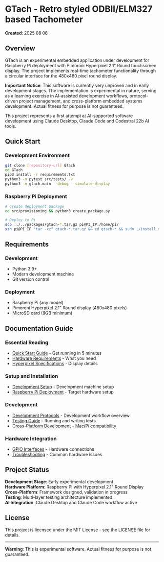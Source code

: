 # GTach - Retro styled ODBII/ELM327 based Tachometer

**Created**: 2025 08 08

## Overview

GTach is an experimental embedded application under development for Raspberry Pi deployment with Pimoroni Hyperpixel 2.1" Round touchscreen display. The project implements real-time tachometer functionality through a circular interface for the 480x480 pixel round display.

**Important Notice**: This software is currently very unproven and in early development stages. The implementation is experimental in nature, serving as a learning exercise in AI-assisted development workflows, protocol-driven project management, and cross-platform embedded systems development. Actual fitness for purpose is not guaranteed.

This project represents a first attempt at AI-supported software development using Claude Desktop, Claude Code and Codestral 22b AI tools.

## Quick Start

### Development Environment
```bash
git clone [repository-url] GTach
cd GTach
pip3 install -r requirements.txt
python3 -m pytest src/tests/ -v
python3 -m gtach.main --debug --simulate-display
```

### Raspberry Pi Deployment
```bash
# Create deployment package
cd src/provisioning && python3 create_package.py

# Deploy to Pi
scp ../../packages/gtach-*.tar.gz pi@PI_IP:/home/pi/
ssh pi@PI_IP "tar -xzf gtach-*.tar.gz && cd gtach-* && sudo ./install.sh"
```

## Requirements

### Development
- Python 3.9+
- Modern development machine
- Git version control

### Deployment  
- Raspberry Pi (any model)
- Pimoroni Hyperpixel 2.1" Round display (480x480 pixels)
- MicroSD card (8GB minimum)

## Documentation Guide

### Essential Reading
- [Quick Start Guide](doc/setup/quick_start.md) - Get running in 5 minutes
- [Hardware Requirements](doc/hardware/requirements.md) - What you need
- [Hyperpixel Specifications](doc/hardware/hyperpixel_specifications.md) - Display details

### Setup and Installation
- [Development Setup](doc/setup/development_environment.md) - Development machine setup
- [Raspberry Pi Deployment](doc/setup/raspberry_pi_deployment.md) - Target hardware setup

### Development
- [Development Protocols](doc/protocol/README.md) - Development workflow overview
- [Testing Guide](doc/testing/testing_overview.md) - Running and writing tests
- [Cross-Platform Development](doc/development/cross_platform_guide.md) - Mac/Pi compatibility

### Hardware Integration
- [GPIO Interfaces](doc/hardware/gpio_interfaces.md) - Hardware connections
- [Troubleshooting](doc/hardware/troubleshooting.md) - Common hardware issues

## Project Status

**Development Stage**: Early experimental development  
**Hardware Platform**: Raspberry Pi with Hyperpixel 2.1" Round Display  
**Cross-Platform**: Framework designed, validation in progress  
**Testing**: Multi-layer testing architecture implemented  
**AI Integration**: Claude Desktop and Claude Code workflow active

## License

This project is licensed under the MIT License - see the LICENSE file for details.

---

**Warning**: This is experimental software. Actual fitness for purpose is not guaranteed.
